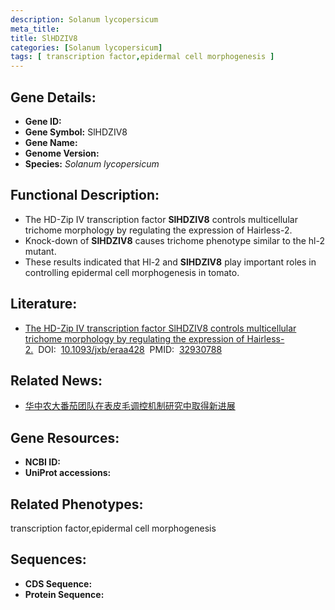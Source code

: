 ```yaml
---
description: Solanum lycopersicum
meta_title:
title: SlHDZIV8
categories: [Solanum lycopersicum]
tags: [ transcription factor,epidermal cell morphogenesis ]
---
```


## Gene Details:
- **Gene ID:**	[]()
- **Gene Symbol:** SlHDZIV8
- **Gene Name:** 
- **Genome Version:** []()
- **Species:** *Solanum lycopersicum*

## Functional Description:
   - The HD-Zip IV transcription factor **SlHDZIV8** controls multicellular trichome morphology by regulating the expression of Hairless-2.
   - Knock-down of **SlHDZIV8** causes trichome phenotype similar to the hl-2 mutant.
   - These results indicated that Hl-2 and **SlHDZIV8** play important roles in controlling epidermal cell morphogenesis in tomato.

## Literature:
   - [The HD-Zip IV transcription factor SlHDZIV8 controls multicellular trichome morphology by regulating the expression of Hairless-2.]( https://academic.oup.com/jxb/article/71/22/7132/5905937?login=true)&nbsp;&nbsp;DOI:&nbsp;&nbsp;[10.1093/jxb/eraa428](https://academic.oup.com/jxb/article/71/22/7132/5905937?login=true)&nbsp;&nbsp;PMID:&nbsp;&nbsp;[32930788](https://pubmed.ncbi.nlm.nih.gov/32930788/)

## Related News:
   - [华中农大番茄团队在表皮毛调控机制研究中取得新进展](https://mp.weixin.qq.com/s?__biz=MzIyOTY2NDYyNQ==&mid=2247500563&idx=3&sn=739833f1979fc4a1a6449e765ec02b9c&chksm=e8bdb10ddfca381b3b3cec695309bcf75a40fa7c80d6e74db6523fadea65926293d4fff0fdbd&scene=27#wechat_redirect)

## Gene Resources:
- **NCBI ID:** [](https://www.ncbi.nlm.nih.gov/gene/?term=)
- **UniProt accessions:** [](https://www.uniprot.org/uniprotkb//entry)

## Related Phenotypes:
transcription factor,epidermal cell morphogenesis

## Sequences:
- **CDS Sequence:**
- **Protein Sequence:**
